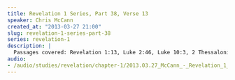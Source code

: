 ```yaml
--- 
title: Revelation 1 Series, Part 38, Verse 13
speaker: Chris McCann
created_at: "2013-03-27 21:00"
slug: revelation-1-series-part-38
series: revelation-1
description: |
  Passages covered: Revelation 1:13, Luke 2:46, Luke 10:3, 2 Thessalonians 2:3-7, Isaiah 1:21, Lamentations 1:15-17.
audio: 
- /audio/studies/revelation/chapter-1/2013.03.27_McCann_-_Revelation_1_Series_Part_38.yaml
---
```

